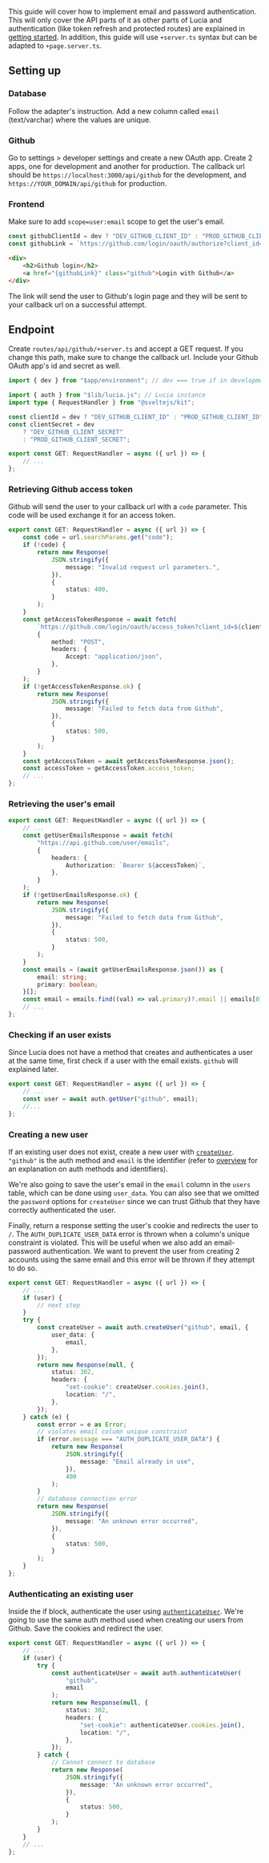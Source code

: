This guide will cover how to implement email and password authentication. This will only cover the API parts of it as other parts of Lucia and authentication (like token refresh and protected routes) are explained in [getting started](/getting-started). In addition, this guide will use `+server.ts` syntax but can be adapted to `+page.server.ts`.

## Setting up

### Database

Follow the adapter's instruction. Add a new column called `email` (text/varchar) where the values are unique.

### Github

Go to settings > developer settings and create a new OAuth app. Create 2 apps, one for development and another for production. The callback url should be `https://localhost:3000/api/github` for the development, and `https://YOUR_DOMAIN/api/github` for production.

### Frontend

Make sure to add `scope=user:email` scope to get the user's email.

```ts
const githubClientId = dev ? "DEV_GITHUB_CLIENT_ID" : "PROD_GITHUB_CLIENT_ID";
const githubLink = `https://github.com/login/oauth/authorize?client_id=${githubClientId}&scope=user:email`;
```

```html
<div>
    <h2>Github login</h2>
    <a href="{githubLink}" class="github">Login with Github</a>
</div>
```

The link will send the user to Github's login page and they will be sent to your callback url on a successful attempt.

## Endpoint

Create `routes/api/github/+server.ts` and accept a GET request. If you change this path, make sure to change the callback url. Include your Github OAuth app's id and secret as well.

```ts
import { dev } from "$app/environment"; // dev === true if in development

import { auth } from "$lib/lucia.js"; // Lucia instance
import type { RequestHandler } from "@sveltejs/kit";

const clientId = dev ? "DEV_GITHUB_CLIENT_ID" : "PROD_GITHUB_CLIENT_ID";
const clientSecret = dev
    ? "DEV_GITHUB_CLIENT_SECRET"
    : "PROD_GITHUB_CLIENT_SECRET";

export const GET: RequestHandler = async ({ url }) => {
    // ...
};
```

### Retrieving Github access token

Github will send the user to your callback url with a `code` parameter. This code will be used exchange it for an access token.

```ts
export const GET: RequestHandler = async ({ url }) => {
    const code = url.searchParams.get("code");
    if (!code) {
        return new Response(
            JSON.stringify({
                message: "Invalid request url parameters.",
            }),
            {
                status: 400,
            }
        );
    }
    const getAccessTokenResponse = await fetch(
        `https://github.com/login/oauth/access_token?client_id=${clientId}&client_secret=${clientSecret}&code=${code}`,
        {
            method: "POST",
            headers: {
                Accept: "application/json",
            },
        }
    );
    if (!getAccessTokenResponse.ok) {
        return new Response(
            JSON.stringify({
                message: "Failed to fetch data from Github",
            }),
            {
                status: 500,
            }
        );
    }
    const getAccessToken = await getAccessTokenResponse.json();
    const accessToken = getAccessToken.access_token;
    // ...
};
```

### Retrieving the user's email

```ts
export const GET: RequestHandler = async ({ url }) => {
    // ...
    const getUserEmailsResponse = await fetch(
        "https://api.github.com/user/emails",
        {
            headers: {
                Authorization: `Bearer ${accessToken}`,
            },
        }
    );
    if (!getUserEmailsResponse.ok) {
        return new Response(
            JSON.stringify({
                message: "Failed to fetch data from Github",
            }),
            {
                status: 500,
            }
        );
    }
    const emails = (await getUserEmailsResponse.json()) as {
        email: string;
        primary: boolean;
    }[];
    const email = emails.find((val) => val.primary)?.email || emails[0].email;
    // ...
};
```

### Checking if an user exists

Since Lucia does not have a method that creates and authenticates a user at the same time, first check if a user with the email exists. `github` will explained later.

```ts
export const GET: RequestHandler = async ({ url }) => {
    // ...
    const user = await auth.getUser("github", email);
    //...
};
```

### Creating a new user

If an existing user does not exist, create a new user with [`createUser`](/server-apis#createuser). `"github"` is the auth method and `email` is the identifier (refer to [overview](/overview) for an explanation on auth methods and identifiers).

We're also going to save the user's email in the `email` column in the `users` table, which can be done using `user_data`. You can also see that we omitted the `password` options for `createUser` since we can trust Github that they have correctly authenticated the user.

Finally, return a response setting the user's cookie and redirects the user to `/`. The `AUTH_DUPLICATE_USER_DATA` error is thrown when a column's unique constraint is violated. This will be useful when we also add an email-password authentication. We want to prevent the user from creating 2 accounts using the same email and this error will be thrown if they attempt to do so.

```ts
export const GET: RequestHandler = async ({ url }) => {
    // ...
    if (user) {
        // next step
    }
    try {
        const createUser = await auth.createUser("github", email, {
            user_data: {
                email,
            },
        });
        return new Response(null, {
            status: 302,
            headers: {
                "set-cookie": createUser.cookies.join(),
                location: "/",
            },
        });
    } catch (e) {
        const error = e as Error;
        // violates email column unique constraint
        if (error.message === "AUTH_DUPLICATE_USER_DATA") {
            return new Response(
                JSON.stringify({
                    message: "Email already in use",
                }),
                400
            );
        }
        // database connection error
        return new Response(
            JSON.stringify({
                message: "An unknown error occurred",
            }),
            {
                status: 500,
            }
        );
    }
};
```

### Authenticating an existing user

Inside the if block, authenticate the user using [`authenticateUser`](/server-apis#authenticateuser). We're going to use the same auth method used when creating our users from Github. Save the cookies and redirect the user.

```ts
export const GET: RequestHandler = async ({ url }) => {
    // ...
    if (user) {
        try {
            const authenticateUser = await auth.authenticateUser(
                "github",
                email
            );
            return new Response(null, {
                status: 302,
                headers: {
                    "set-cookie": authenticateUser.cookies.join(),
                    location: "/",
                },
            });
        } catch {
            // Cannot connect to database
            return new Response(
                JSON.stringify({
                    message: "An unknown error occurred",
                }),
                {
                    status: 500,
                }
            );
        }
    }
    // ...
};
```
